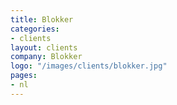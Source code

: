 ```yaml
---
title: Blokker
categories:
- clients
layout: clients
company: Blokker
logo: "/images/clients/blokker.jpg"
pages:
- nl
---
```


